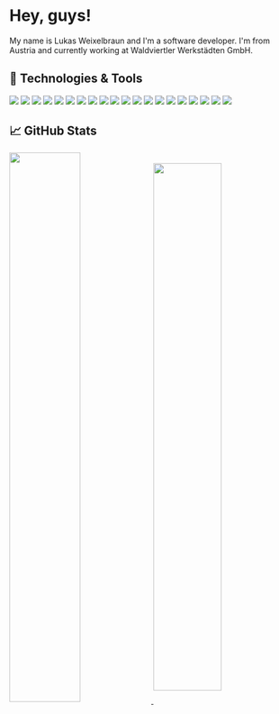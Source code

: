 # Hey, guys!

My name is Lukas Weixelbraun and I'm a software developer. I'm from Austria and currently working at Waldviertler Werkstädten GmbH. 

## 🔧 Technologies & Tools

![](https://img.shields.io/badge/OS-Linux-informational?style=for-the-bage&logo=linux&logoColor=white&color=2bbc8a)
![](https://img.shields.io/badge/OS-Windows-informational?style=flat&logo=windows&logoColor=white&color=2bbc8a)
![](https://img.shields.io/badge/Code-Java-informational?style=flat&logo=java&logoColor=white&color=2bbc8a)
![](https://img.shields.io/badge/Code-C_%23-informational?style=flat&logo=csharp&logoColor=white&color=2bbc8a)
![](https://img.shields.io/badge/Code-C++-informational?style=flat&logo=cplusplus&logoColor=white&color=2bbc8a)
![](https://img.shields.io/badge/Tools-Arduino-informational?style=flat&logo=arduino&logoColor=white&color=2bbc8a)
![](https://img.shields.io/badge/Code-JavaScript-informational?style=flat&logo=javascript&logoColor=white&color=2bbc8a)
![](https://img.shields.io/badge/Code-TypeScript-informational?style=flat&logo=typescript&logoColor=white&color=2bbc8a)
![](https://img.shields.io/badge/Code-CoffeeScript-informational?style=flat&logo=coffeescript&logoColor=white&color=2bbc8a)
![](https://img.shields.io/badge/Code-Ruby-informational?style=flat&logo=ruby&logoColor=white&color=2bbc8a)
![](https://img.shields.io/badge/Code-Ruby_on_Rails-informational?style=flat&logo=rubyonrails&logoColor=white&color=2bbc8a)
![](https://img.shields.io/badge/Code-Sass-informational?style=flat&logo=sass&logoColor=white&color=2bbc8a)
![](https://img.shields.io/badge/Shell-Oh_My_Zsh-informational?style=flat&logo=gnu-bash&logoColor=white&color=2bbc8a)
![](https://img.shields.io/badge/Tools-PostgreSQL-informational?style=flat&logo=postgresql&logoColor=white&color=2bbc8a)
![](https://img.shields.io/badge/Tools-Docker-informational?style=flat&logo=docker&logoColor=white&color=2bbc8a)
![](https://img.shields.io/badge/Tools-GitLab-informational?style=flat&logo=gitlab&logoColor=white&color=2bbc8a)
![](https://img.shields.io/badge/Tools-Git-informational?style=flat&logo=git&logoColor=white&color=2bbc8a)
![](https://img.shields.io/badge/Tools-NGINX-informational?style=flat&logo=nginx&logoColor=white&color=2bbc8a)
![](https://img.shields.io/badge/Tools-Raspberry_Pi-informational?style=flat&logo=raspberrypi&logoColor=white&color=2bbc8a)
![](https://img.shields.io/badge/Tools-Vim-informational?style=flat&logo=vim&logoColor=white&color=2bbc8a)

## &#x1f4c8; GitHub Stats

<a href="https://github.com/lukasweixelbraun/lukasweixelbraun">
  <img align="center" src="https://github-readme-stats.vercel.app/api?username=lukasweixelbraun&show_icons=true&title_color=ffffff&text_color=c9cacc&icon_color=2bbc8a&bg_color=1d1f21" style="width: 50%;" />
</a>

<a href="https://github.com/lukasweixelbraun/lukasweixelbraun">
  <img align="center" src="https://github-readme-stats.vercel.app/api/top-langs/?username=lukasweixelbraun&show_icons=true&title_color=ffffff&text_color=c9cacc&icon_color=2bbc8a&bg_color=1d1f21" style="width: 49%;" />
</a>
